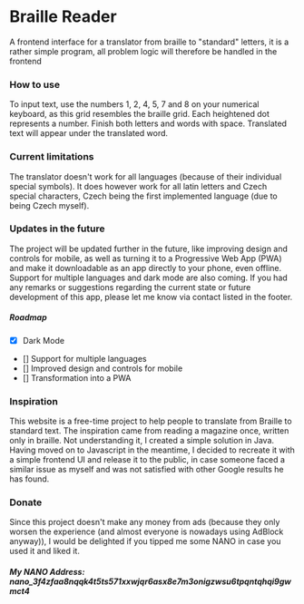 # Braille Reader

A frontend interface for a translator from braille to "standard" letters, it is a rather simple program, all problem logic will therefore be handled in the frontend

### How to use

To input text, use the numbers 1, 2, 4, 5, 7 and 8 on your numerical keyboard, as this grid resembles the braille grid. Each heightened dot represents a number. Finish both letters and words with space. Translated text will appear under the translated word.

### Current limitations

The translator doesn't work for all languages (because of their individual special symbols). It does however work for all latin letters and Czech special characters, Czech being the first implemented language (due to being Czech myself).

### Updates in the future

The project will be updated further in the future, like improving design and controls for mobile, as well as turning it to a Progressive Web App (PWA) and make it downloadable as an app directly to your phone, even offline. Support for multiple languages and dark mode are also coming. If you had any remarks or suggestions regarding the current state or future development of this app, please let me know via contact listed in the footer.

##### Roadmap

- [x] Dark Mode
- [] Support for multiple languages
- [] Improved design and controls for mobile
- [] Transformation into a PWA


### Inspiration

This website is a free-time project to help people to translate from Braille to standard text. The inspiration came from reading a magazine once, written only in braille. Not understanding it, I created a simple solution in Java. Having moved on to Javascript in the meantime, I decided to recreate it with a simple frontend UI and release it to the public, in case someone faced a similar issue as myself and was not satisfied with other Google results he has found.

### Donate

Since this project doesn't make any money from ads (because they only worsen the experience (and almost everyone is nowadays using AdBlock anyway)), I would be delighted if you tipped me some NANO in case you used it and liked it.

##### My NANO Address: nano_3f4zfaa8nqqk4t5ts571xxwjqr6asx8e7m3onigzwsu6tpqntqhqi9gwmct4
